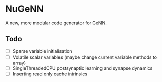 # NuGeNN
A new, more modular code generator for GeNN.
## Todo
- [ ] Sparse variable initialisation
- [ ] Volatile scalar variables (maybe change current variable methods to array)
- [ ] SingleThreadedCPU postsynaptic learning and synapse dynamics
- [ ] Inserting read only cache intrinsics
